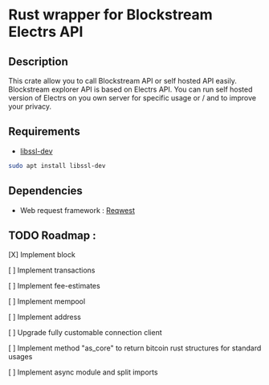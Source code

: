 # Rust wrapper for Blockstream Electrs API

## Description

This crate allow you to call Blockstream API or self hosted API easily.
Blockstream explorer API is based on Electrs API. You can run self hosted version of Electrs on you own server for specific usage or / and to improve your privacy.

## Requirements

* [libssl-dev](https://packages.ubuntu.com/fr/xenial/libssl-dev)

```bash
sudo apt install libssl-dev
```

## Dependencies

* Web request framework : [Reqwest](https://docs.rs/reqwest/0.10.8/reqwest/)

## TODO Roadmap :

[X] Implement block

[ ] Implement transactions

[ ] Implement fee-estimates

[ ] Implement mempool

[ ] Implement address

[ ] Upgrade fully customable connection client

[ ] Implement method "as_core" to return bitcoin rust structures for standard usages

[ ] Implement async module and split imports
